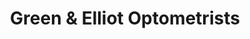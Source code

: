 ---
title: "Green & Elliot Optometrists"
url: /battle/green-and-elliot-optometrists/
shop: optician
---